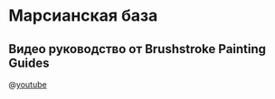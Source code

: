# Марсианская база

## Видео руководство от Brushstroke Painting Guides

@[youtube](https://youtu.be/KvdtsNMWAGg?si=4Fi6RBN6yP3MQNnd)
